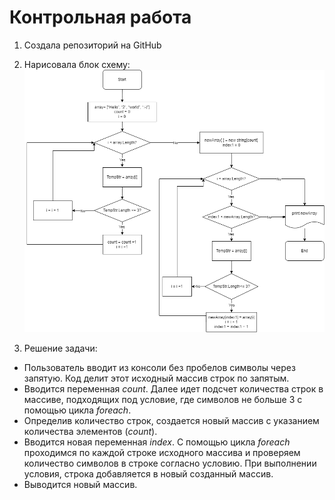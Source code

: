 # Контрольная работа

1. Создала репозиторий на GitHub
2. Нарисовала блок схему:
![блок-схема](Final.drawio.png)


3. Решение задачи:
- Пользователь вводит из консоли без пробелов символы через запятую.
Код делит этот исходный массив строк по запятым.
- Вводится переменная *count*. Далее идет подсчет количества строк в массиве, подходящих под условие, где символов не больше 3 с помощью цикла *foreach*.
- Определив количество строк, создается новый массив с указанием количества элементов (*сount*).
- Вводится новая переменная *index*. С помощью цикла *foreach* проходимся по каждой строке исходного массива и проверяем количество символов в строке согласно условию. При выполнении условия, строка добавляется в новый созданный массив.
- Выводится новый массив.
